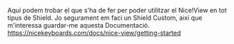 Aquí podem trobar el que s'ha de fer per poder utilitzar el Nice!View en tot tipus de Shield. Jo segurament em faci un Shield Custom, així que m'interessa guardar-me aquesta Documentació.
https://nicekeyboards.com/docs/nice-view/getting-started